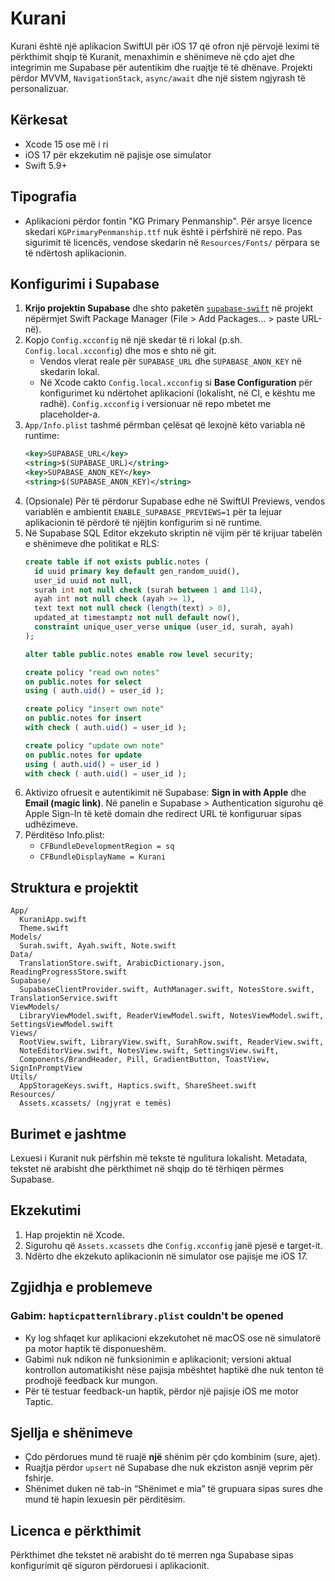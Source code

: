 # Kurani

Kurani është një aplikacion SwiftUI për iOS 17 që ofron një përvojë leximi të përkthimit shqip të Kuranit, menaxhimin e shënimeve në çdo ajet dhe integrimin me Supabase për autentikim dhe ruajtje të të dhënave. Projekti përdor MVVM, `NavigationStack`, `async/await` dhe një sistem ngjyrash të personalizuar.

## Kërkesat
- Xcode 15 ose më i ri
- iOS 17 për ekzekutim në pajisje ose simulator
- Swift 5.9+

## Tipografia
- Aplikacioni përdor fontin "KG Primary Penmanship". Për arsye licence skedari
  `KGPrimaryPenmanship.ttf` nuk është i përfshirë në repo. Pas sigurimit të
  licencës, vendose skedarin në `Resources/Fonts/` përpara se të ndërtosh
  aplikacionin.

## Konfigurimi i Supabase
1. **Krijo projektin Supabase** dhe shto paketën [`supabase-swift`](https://github.com/supabase-community/supabase-swift) në projekt nëpërmjet Swift Package Manager (File > Add Packages… > paste URL-në).
2. Kopjo `Config.xcconfig` në një skedar të ri lokal (p.sh. `Config.local.xcconfig`) dhe mos e shto në git.
   - Vendos vlerat reale për `SUPABASE_URL` dhe `SUPABASE_ANON_KEY` në skedarin lokal.
   - Në Xcode cakto `Config.local.xcconfig` si **Base Configuration** për konfigurimet ku ndërtohet aplikacioni (lokalisht, në CI, e kështu me radhë). `Config.xcconfig` i versionuar në repo mbetet me placeholder-a.
3. `App/Info.plist` tashmë përmban çelësat që lexojnë këto variabla në runtime:
   ```xml
   <key>SUPABASE_URL</key>
   <string>$(SUPABASE_URL)</string>
   <key>SUPABASE_ANON_KEY</key>
   <string>$(SUPABASE_ANON_KEY)</string>
   ```
4. (Opsionale) Për të përdorur Supabase edhe në SwiftUI Previews, vendos variablën e ambientit `ENABLE_SUPABASE_PREVIEWS=1` për ta lejuar aplikacionin të përdorë të njëjtin konfigurim si në runtime.
5. Në Supabase SQL Editor ekzekuto skriptin në vijim për të krijuar tabelën e shënimeve dhe politikat e RLS:
   ```sql
   create table if not exists public.notes (
     id uuid primary key default gen_random_uuid(),
     user_id uuid not null,
     surah int not null check (surah between 1 and 114),
     ayah int not null check (ayah >= 1),
     text text not null check (length(text) > 0),
     updated_at timestamptz not null default now(),
     constraint unique_user_verse unique (user_id, surah, ayah)
   );

   alter table public.notes enable row level security;

   create policy "read own notes"
   on public.notes for select
   using ( auth.uid() = user_id );

   create policy "insert own note"
   on public.notes for insert
   with check ( auth.uid() = user_id );

   create policy "update own note"
   on public.notes for update
   using ( auth.uid() = user_id )
   with check ( auth.uid() = user_id );
   ```
6. Aktivizo ofruesit e autentikimit në Supabase: **Sign in with Apple** dhe **Email (magic link)**. Në panelin e Supabase > Authentication sigurohu që Apple Sign-In të ketë domain dhe redirect URL të konfiguruar sipas udhëzimeve.
7. Përditëso Info.plist:
   - `CFBundleDevelopmentRegion = sq`
   - `CFBundleDisplayName = Kurani`

## Struktura e projektit
```
App/
  KuraniApp.swift
  Theme.swift
Models/
  Surah.swift, Ayah.swift, Note.swift
Data/
  TranslationStore.swift, ArabicDictionary.json, ReadingProgressStore.swift
Supabase/
  SupabaseClientProvider.swift, AuthManager.swift, NotesStore.swift, TranslationService.swift
ViewModels/
  LibraryViewModel.swift, ReaderViewModel.swift, NotesViewModel.swift, SettingsViewModel.swift
Views/
  RootView.swift, LibraryView.swift, SurahRow.swift, ReaderView.swift,
  NoteEditorView.swift, NotesView.swift, SettingsView.swift,
  Components/BrandHeader, Pill, GradientButton, ToastView, SignInPromptView
Utils/
  AppStorageKeys.swift, Haptics.swift, ShareSheet.swift
Resources/
  Assets.xcassets/ (ngjyrat e temës)
```

## Burimet e jashtme
Lexuesi i Kuranit nuk përfshin më tekste të ngulitura lokalisht. Metadata, tekstet në arabisht dhe përkthimet në shqip do të tërhiqen përmes Supabase.

## Ekzekutimi
1. Hap projektin në Xcode.
2. Sigurohu që `Assets.xcassets` dhe `Config.xcconfig` janë pjesë e target-it.
3. Ndërto dhe ekzekuto aplikacionin në simulator ose pajisje me iOS 17.

## Zgjidhja e problemeve

### Gabim: `hapticpatternlibrary.plist` couldn't be opened

- Ky log shfaqet kur aplikacioni ekzekutohet në macOS ose në simulatorë pa motor haptik të disponueshëm.
- Gabimi nuk ndikon në funksionimin e aplikacionit; versioni aktual kontrollon automatikisht nëse pajisja mbështet haptikë dhe nuk tenton të prodhojë feedback kur mungon.
- Për të testuar feedback-un haptik, përdor një pajisje iOS me motor Taptic.

## Sjellja e shënimeve
- Çdo përdorues mund të ruajë **një** shënim për çdo kombinim (sure, ajet).
- Ruajtja përdor `upsert` në Supabase dhe nuk ekziston asnjë veprim për fshirje.
- Shënimet duken në tab-in “Shënimet e mia” të grupuara sipas sures dhe mund të hapin lexuesin për përditësim.

## Licenca e përkthimit
Përkthimet dhe tekstet në arabisht do të merren nga Supabase sipas konfigurimit që siguron përdoruesi i aplikacionit.
